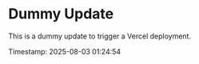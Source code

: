 # Dummy Update

This is a dummy update to trigger a Vercel deployment.

Timestamp: 2025-08-03 01:24:54